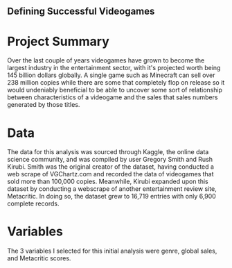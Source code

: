 ## Defining Successful Videogames

# Project Summary
Over the last couple of years videogames have grown to become the largest industry in the entertainment sector, with it's projected worth being 145 billion dollars globally. A single game such as Minecraft can sell over 238 million copies while there are some that completely flop on release so it would undeniably beneficial to be able to uncover some sort of relationship between characteristics of a videogame and the sales that sales numbers generated by those titles.

# Data
The data for this analysis was sourced through Kaggle, the online data science community, and was compiled by user Gregory Smith and Rush Kirubi. Smith was the original creator of the dataset, having conducted a web scrape of VGChartz.com and recorded the data of videogames that sold more than 100,000 copies. Meanwhile, Kirubi expanded upon this dataset by conducting a webscrape of another entertainment review site, Metacritic. In doing so, the dataset grew to 16,719 entries with only 6,900 complete records.

# Variables
The 3 variables I selected for this initial analysis were genre, global sales, and Metacritic scores.
